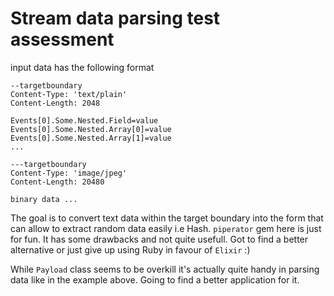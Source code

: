 # Stream data parsing test assessment

input data has the following format
```
--targetboundary
Content-Type: 'text/plain'
Content-Length: 2048

Events[0].Some.Nested.Field=value
Events[0].Some.Nested.Array[0]=value
Events[0].Some.Nested.Array[1]=value
...

---targetboundary
Content-Type: 'image/jpeg'
Content-Length: 20480

binary data ...
```

The goal is to convert text data within the target boundary into the form that can allow to extract random data
easily i.e Hash. `piperator` gem here is just for fun. It has some drawbacks and not quite usefull.
Got to find a better alternative or just give up using Ruby in favour of `Elixir` :)

While `Payload` class seems to be overkill it's actually quite handy in parsing data like in the example above.
Going to find a better application for it.
